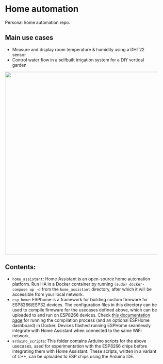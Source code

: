 # Home automation

Personal home automation repo.

## Main use cases
- Measure and display room temperature & humidity using a DHT22 sensor
- Control water flow in a selfbuilt irrigation system for a DIY vertical garden
<img src="docs/irrigation_system.png" width="600"/>

## Contents:
- `home_assistant`: Home Assistant is an open-source home automation platform. Run HA in a Docker container by running `(sudo) docker-compose up -d` from the `home_assistant` directory, after which it will be accessible from your local network.
- `esp_home`: ESPhome is a framework for building custom firmware for ESP8266/ESP32 devices. The configuration files in this directory can be used to compile firmware for the usecases defined above, which can be uploaded to and run on ESP8266 devices. Check [this documentation page](https://esphome.io/guides/getting_started_command_line.html) for running the compilation process (and an optional ESPHome dashboard) in Docker. Devices flashed running ESPHome seamlessly integrate with Home Assistant when connected to the same WiFi network.
- `arduino_scripts`: This folder contains Arduino scripts for the above usecases, used for experimentation with the ESP8266 chips before integrating them with Home Assistant. These scripts, written in a variant of C++, can be uploaded to ESP chips using the Arduino IDE.
